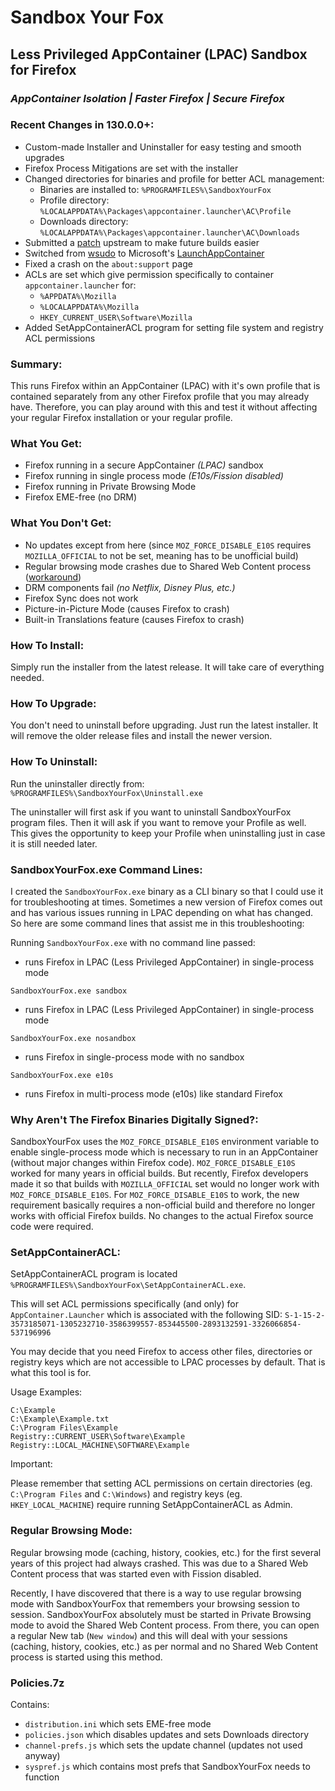 # Sandbox Your Fox
## Less Privileged AppContainer (LPAC) Sandbox for Firefox
### _AppContainer Isolation | Faster Firefox | Secure Firefox_

### Recent Changes in 130.0.0+:

- Custom-made Installer and Uninstaller for easy testing and smooth upgrades
- Firefox Process Mitigations are set with the installer
- Changed directories for binaries and profile for better ACL management:
  - Binaries are installed to: `%PROGRAMFILES%\SandboxYourFox`
  - Profile directory: `%LOCALAPPDATA%\Packages\appcontainer.launcher\AC\Profile`
  - Downloads directory: `%LOCALAPPDATA%\Packages\appcontainer.launcher\AC\Downloads`
- Submitted a [patch](https://phabricator.services.mozilla.com/D218999) upstream to make future builds easier
- Switched from [wsudo](https://github.com/M2Team/Privexec/tree/master/wsudo) to Microsoft's [LaunchAppContainer](https://github.com/microsoft/SandboxSecurityTools)
- Fixed a crash on the `about:support` page
- ACLs are set which give permission specifically to container `appcontainer.launcher` for:
  - `%APPDATA%\Mozilla`
  - `%LOCALAPPDATA%\Mozilla`
  - `HKEY_CURRENT_USER\Software\Mozilla`
- Added SetAppContainerACL program for setting file system and registry ACL permissions

### Summary:

This runs Firefox within an AppContainer (LPAC) with it's own profile that is contained separately from any other Firefox profile that you may already have. Therefore, you can play around with this and test it without affecting your regular Firefox installation or your regular profile.

### What You Get:

- Firefox running in a secure AppContainer _(LPAC)_ sandbox
- Firefox running in single process mode _(E10s/Fission disabled)_
- Firefox running in Private Browsing Mode
- Firefox EME-free (no DRM)


### What You Don't Get:

- No updates except from here (since `MOZ_FORCE_DISABLE_E10S` requires `MOZILLA_OFFICIAL` to not be set, meaning has to be unofficial build)
- Regular browsing mode crashes due to Shared Web Content process ([workaround](https://github.com/WildByDesign/SandboxYourFox?tab=readme-ov-file#regular-browsing-mode))
- DRM components fail _(no Netflix, Disney Plus, etc.)_
- Firefox Sync does not work
- Picture-in-Picture Mode (causes Firefox to crash)
- Built-in Translations feature (causes Firefox to crash)

### How To Install:

Simply run the installer from the latest release. It will take care of everything needed.


### How To Upgrade:

You don't need to uninstall before upgrading. Just run the latest installer. It will remove the older release files and install the newer version.


### How To Uninstall:

Run the uninstaller directly from: `%PROGRAMFILES%\SandboxYourFox\Uninstall.exe`

The uninstaller will first ask if you want to uninstall SandboxYourFox program files. Then it will ask if you want to remove your Profile as well. This gives the opportunity to keep your Profile when uninstalling just in case it is still needed later.


### SandboxYourFox.exe Command Lines:

I created the `SandboxYourFox.exe` binary as a CLI binary so that I could use it for troubleshooting at times. Sometimes a new version of Firefox comes out and has various issues running in LPAC depending on what has changed. So here are some command lines that assist me in this troubleshooting:

Running `SandboxYourFox.exe` with no command line passed:
- runs Firefox in LPAC (Less Privileged AppContainer) in single-process mode

`SandboxYourFox.exe sandbox`
- runs Firefox in LPAC (Less Privileged AppContainer) in single-process mode

`SandboxYourFox.exe nosandbox`
- runs Firefox in single-process mode with no sandbox

`SandboxYourFox.exe e10s`
- runs Firefox in multi-process mode (e10s) like standard Firefox


### Why Aren't The Firefox Binaries Digitally Signed?:

SandboxYourFox uses the `MOZ_FORCE_DISABLE_E10S` environment variable to enable single-process mode which is necessary to run in an AppContainer (without major changes within Firefox code). `MOZ_FORCE_DISABLE_E10S` worked for many years in official builds. But recently, Firefox developers made it so that builds with `MOZILLA_OFFICIAL` set would no longer work with `MOZ_FORCE_DISABLE_E10S`. For `MOZ_FORCE_DISABLE_E10S` to work, the new requirement basically requires a non-official build and therefore no longer works with official Firefox builds. No changes to the actual Firefox source code were required.


### SetAppContainerACL:

SetAppContainerACL program is located `%PROGRAMFILES%\SandboxYourFox\SetAppContainerACL.exe`.

This will set ACL permissions specifically (and only) for `AppContainer.Launcher` which is associated with the following SID:
`S-1-15-2-3573185071-1305232710-3586399557-853445500-2893132591-3326066854-537196996`

You may decide that you need Firefox to access other files, directories or registry keys which are not accessible to LPAC processes by default. That is what this tool is for.

Usage Examples:
```
C:\Example
C:\Example\Example.txt
C:\Program Files\Example
Registry::CURRENT_USER\Software\Example
Registry::LOCAL_MACHINE\SOFTWARE\Example
```
Important:

Please remember that setting ACL permissions on certain directories (eg. `C:\Program Files` and `C:\Windows`) and registry keys (eg. `HKEY_LOCAL_MACHINE`) require running SetAppContainerACL as Admin.


### Regular Browsing Mode:

Regular browsing mode (caching, history, cookies, etc.) for the first several years of this project had always crashed. This was due to a Shared Web Content process that was started even with Fission disabled.

Recently, I have discovered that there is a way to use regular browsing mode with SandboxYourFox that remembers your browsing session to session. SandboxYourFox absolutely must be started in Private Browsing mode to avoid the Shared Web Content process. From there, you can open a regular New tab (`New window`) and this will deal with your sessions (caching, history, cookies, etc.) as per normal and no Shared Web Content process is started using this method.


### Policies.7z

Contains: 
- `distribution.ini` which sets EME-free mode
- `policies.json` which disables updates and sets Downloads directory
- `channel-prefs.js` which sets the update channel (updates not used anyway)
- `syspref.js` which contains most prefs that SandboxYourFox needs to function
